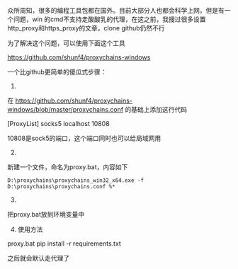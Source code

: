 众所周知，很多的编程工具包都在国外。目前大部分人也都会科学上网，但是有一个问题，win
的cmd不支持走酸酸乳的代理，在这之前，我搜过很多设置http_proxy和https_proxy的文章，clone github仍然不行

为了解决这个问题，可以使用下面这个工具

https://github.com/shunf4/proxychains-windows

一个比github更简单的傻瓜式步骤：


1.


在
https://github.com/shunf4/proxychains-windows/blob/master/proxychains.conf 的基础上添加这行代码

[ProxyList]
socks5 localhost 10808

10808是sock5的端口，这个端口同时也可以给局域网用

2.

新建一个文件，命名为proxy.bat，内容如下
```
D:\proxychains\proxychains_win32_x64.exe -f D:\proxychains\proxychains.conf %*
```

3.

把proxy.bat放到环境变量中

4. 使用方法

proxy.bat pip install -r requirements.txt

之后就会默认走代理了




